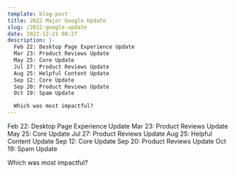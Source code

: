 ```yaml
---
template: blog-post
title: 2022 Major Google Update
slug: /2022-google-update
date: 2022-12-21 08:27
description: |-
  Feb 22: Desktop Page Experience Update
  Mar 23: Product Reviews Update
  May 25: Core Update
  Jul 27: Product Reviews Update
  Aug 25: Helpful Content Update
  Sep 12: Core Update
  Sep 20: Product Reviews Update
  Oct 19: Spam Update

  Which was most impactful?
---
```

Feb 22: Desktop Page Experience Update
Mar 23: Product Reviews Update
May 25: Core Update
Jul 27: Product Reviews Update
Aug 25: Helpful Content Update
Sep 12: Core Update
Sep 20: Product Reviews Update
Oct 19: Spam Update

Which was most impactful?